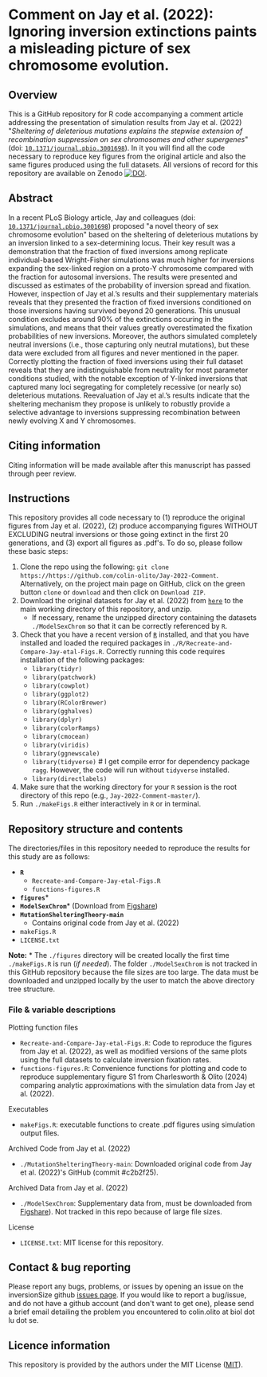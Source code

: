 # Comment on Jay et al. (2022): Ignoring inversion extinctions paints a misleading picture of sex chromosome evolution.

## Overview

This is a GitHub repository for R code accompanying a comment article addressing the presentation of simulation results from Jay et al. (2022) "*Sheltering of deleterious mutations explains the stepwise extension of recombination suppression on sex chromosomes and other supergenes*" (doi: [`10.1371/journal.pbio.3001698`](10.1371/journal.pbio.3001698)). In it you will find all the code necessary to reproduce key figures from the original article and also the same figures produced using the full datasets. All versions of record for this repository are available on Zenodo [![DOI](https://zenodo.org/badge/DOI/10.5281/zenodo.13254796.svg)](https://doi.org/10.5281/zenodo.13254796).


## Abstract

In a recent PLoS Biology article, Jay and colleagues (doi: [`10.1371/journal.pbio.3001698`](10.1371/journal.pbio.3001698)) proposed "a novel theory of sex chromosome evolution" based on the sheltering of deleterious mutations by an inversion linked to a sex-determining locus. Their key result was a demonstration that the fraction of fixed inversions among replicate individual-based Wright-Fisher simulations was much higher for inversions expanding the sex-linked region on a proto-Y chromosome compared with the fraction for autosomal inversions. The results were presented and discussed as estimates of the probability of inversion spread and fixation. However, inspection of Jay et al.’s results and their supplementary materials reveals that they presented the fraction of fixed inversions conditioned on those inversions having survived beyond 20 generations. This unusual condition excludes around 90% of the extinctions occuring in the simulations, and means that their values greatly overestimated the fixation probabilities of new inversions. Moreover, the authors simulated completely neutral inversions (i.e., those capturing only neutral mutations), but these data were excluded from all figures and never mentioned in the paper. Correctly plotting the fraction of fixed inversions using their full dataset reveals that they are indistinguishable from neutrality for most parameter conditions studied, with the notable exception of Y-linked inversions that captured many loci segregating for completely recessive (or nearly so) deleterious mutations. Reevaluation of Jay et al.’s results indicate that the sheltering mechanism they propose is unlikely to robustly provide a selective advantage to inversions suppressing recombination between newly evolving X and Y chromosomes.

## Citing information

Citing information will be made available after this manuscript has passed through peer review.

##  Instructions

This repository provides all code necessary to (1) reproduce the original figures from Jay et al. (2022), (2) produce accompanying figures WITHOUT EXCLUDING neutral inversions or those going extinct in the first 20 generations, and (3) export all figures as .pdf's. To do so, please follow these basic steps:

1. Clone the repo using the following: `git clone https://https://github.com/colin-olito/Jay-2022-Comment`. Alternatively, on the project main page on GitHub, click on the green button `clone` or `download` and then click on `Download ZIP`.  
2. Download the original datasets for Jay et al. (2022) from [`here`](https://figshare.com/articles/dataset/Model_of_sex-chromosome_Evolution_-_datasets/19961033) to the main working directory of this repository, and unzip.  
	- If necessary, rename the unzipped directory containing the datasets `./ModelSexChrom` so that it can be correctly referenced by `R`.  
3. Check that you have a recent version of [`R`](https://www.r-project.org/) installed, and that you have installed and loaded the required packages in `./R/Recreate-and-Compare-Jay-etal-Figs.R`. Correctly running this code requires installation of the following packages:  
	- `library(tidyr)`  
	- `library(patchwork)`  
	- `library(cowplot)`  
	- `library(ggplot2)`  
	- `library(RColorBrewer)`  
	- `library(gghalves)`  
	- `library(dplyr)`  
	- `library(colorRamps)`  
	- `library(cmocean)`  
	- `library(viridis)`  
	- `library(ggnewscale)`  
	- `library(tidyverse)` # I get compile error for dependency package `ragg`. However, the code will run without `tidyverse` installed.  
	- `library(directlabels)`  
4. Make sure that the working directory for your `R` session is the root directory of this repo (e.g., `Jay-2022-Comment-master/`).  
5. Run `./makeFigs.R` either interactively in `R` or in terminal.  


## Repository structure and contents 

The directories/files in this repository needed to reproduce the results for this study are as follows:  

- **`R`**   
	- `Recreate-and-Compare-Jay-etal-Figs.R`  
	- `functions-figures.R`  
- **`figures`***  
- **`ModelSexChrom`*** (Download from [Figshare](https://figshare.com/authors/Paul_Jay/12493000))
- **`MutationShelteringTheory-main`**  
	- Contains original code from Jay et al. (2022)
- `makeFigs.R`  
- `LICENSE.txt`   

**Note:** * The `./figures` directory will be created locally the first time `./makeFigs.R` is run (*if needed*). The folder `./ModelSexChrom` is not tracked in this GitHub repository because the file sizes are too large. The data must be downloaded and unzipped locally by the user to match the above directory tree structure.


### File & variable descriptions

Plotting function files
- `Recreate-and-Compare-Jay-etal-Figs.R`: Code to reproduce the figures from Jay et al. (2022), as well as modified versions of the same plots using the full datasets to calculate inversion fixation rates.  
- `functions-figures.R`: Convenience functions for plotting and code to reproduce supplementary figure S1 from Charlesworth & Olito (2024) comparing analytic approximations with the simulation data from Jay et al. (2022).  

Executables
- `makeFigs.R`: executable functions to create .pdf figures using simulation output files.

Archived Code from Jay et al. (2022)
- `./MutationShelteringTheory-main`: Downloaded original code from Jay et al. (2022)'s GitHub (commit #c2b2f25).

Archived Data from Jay et al. (2022)
- `./ModelSexChrom`: Supplementary data from, must be downloaded from [Figshare](https://figshare.com/authors/Paul_Jay/12493000)). Not tracked in this repo because of large file sizes.

License    
- `LICENSE.txt`: MIT license for this repository.  


## Contact & bug reporting

Please report any bugs, problems, or issues by opening an issue on the inversionSize github [issues page](https://github.com/colin-olito/Jay-2022-Comment/issues). If you would like to report a bug/issue, and do not have a github account (and don't want to get one), please send a brief email detailing the problem you encountered to colin.olito at biol dot lu dot se.

## Licence information

This repository is provided by the authors under the MIT License ([MIT](https://opensource.org/licenses/MIT)).